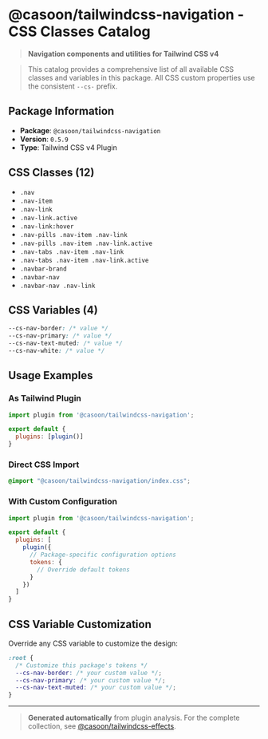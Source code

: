 # @casoon/tailwindcss-navigation - CSS Classes Catalog

> **Navigation components and utilities for Tailwind CSS v4**

> This catalog provides a comprehensive list of all available CSS classes and variables in this package. All CSS custom properties use the consistent `--cs-` prefix.

## Package Information

- **Package**: `@casoon/tailwindcss-navigation`
- **Version**: `0.5.9`
- **Type**: Tailwind CSS v4 Plugin

## CSS Classes (12)

- `.nav`
- `.nav-item`
- `.nav-link`
- `.nav-link.active`
- `.nav-link:hover`
- `.nav-pills .nav-item .nav-link`
- `.nav-pills .nav-item .nav-link.active`
- `.nav-tabs .nav-item .nav-link`
- `.nav-tabs .nav-item .nav-link.active`
- `.navbar-brand`
- `.navbar-nav`
- `.navbar-nav .nav-link`

## CSS Variables (4)

```css
--cs-nav-border: /* value */
--cs-nav-primary: /* value */
--cs-nav-text-muted: /* value */
--cs-nav-white: /* value */
```

## Usage Examples

### As Tailwind Plugin
```js
import plugin from '@casoon/tailwindcss-navigation';

export default {
  plugins: [plugin()]
}
```

### Direct CSS Import
```css
@import "@casoon/tailwindcss-navigation/index.css";
```

### With Custom Configuration
```js
import plugin from '@casoon/tailwindcss-navigation';

export default {
  plugins: [
    plugin({
      // Package-specific configuration options
      tokens: {
        // Override default tokens
      }
    })
  ]
}
```

## CSS Variable Customization

Override any CSS variable to customize the design:

```css
:root {
  /* Customize this package's tokens */
  --cs-nav-border: /* your custom value */;
  --cs-nav-primary: /* your custom value */;
  --cs-nav-text-muted: /* your custom value */;
}
```

---

> **Generated automatically** from plugin analysis. For the complete collection, see [@casoon/tailwindcss-effects](https://www.npmjs.com/package/@casoon/tailwindcss-effects).
